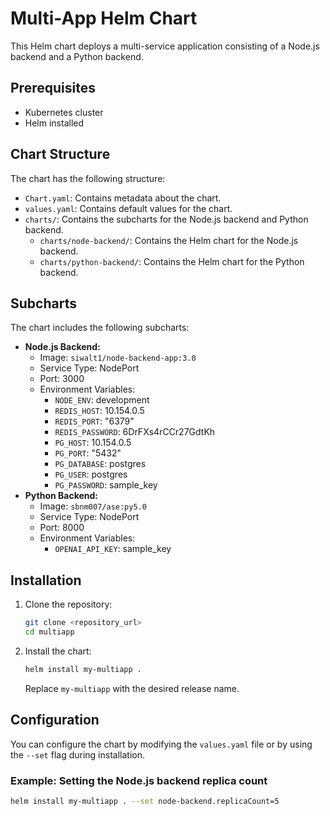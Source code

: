 # Multi-App Helm Chart

This Helm chart deploys a multi-service application consisting of a Node.js backend and a Python backend.

## Prerequisites

* Kubernetes cluster
* Helm installed

## Chart Structure

The chart has the following structure:

* `Chart.yaml`: Contains metadata about the chart.
* `values.yaml`: Contains default values for the chart.
* `charts/`: Contains the subcharts for the Node.js backend and Python backend.
    * `charts/node-backend/`: Contains the Helm chart for the Node.js backend.
    * `charts/python-backend/`: Contains the Helm chart for the Python backend.

## Subcharts

The chart includes the following subcharts:

* **Node.js Backend:**
    * Image: `siwalt1/node-backend-app:3.0`
    * Service Type: NodePort
    * Port: 3000
    * Environment Variables:
        * `NODE_ENV`: development
        * `REDIS_HOST`: 10.154.0.5
        * `REDIS_PORT`: "6379"
        * `REDIS_PASSWORD`: 6DrFXs4rCCr27GdtKh
        * `PG_HOST`: 10.154.0.5
        * `PG_PORT`: "5432"
        * `PG_DATABASE`: postgres
        * `PG_USER`: postgres
        * `PG_PASSWORD`: sample_key
* **Python Backend:**
    * Image: `sbnm007/ase:py5.0`
    * Service Type: NodePort
    * Port: 8000
    * Environment Variables:
        * `OPENAI_API_KEY`: sample_key

## Installation

1. Clone the repository:

    ```bash
    git clone <repository_url>
    cd multiapp
    ```

2. Install the chart:

    ```bash
    helm install my-multiapp .
    ```

    Replace `my-multiapp` with the desired release name.

## Configuration

You can configure the chart by modifying the `values.yaml` file or by using the `--set` flag during installation.

### Example: Setting the Node.js backend replica count

```bash
helm install my-multiapp . --set node-backend.replicaCount=5


